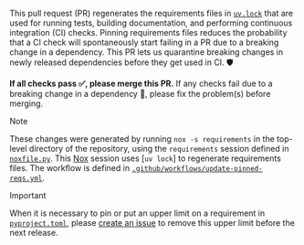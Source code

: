 [`uv.lock`]: https://github.com/PlasmaPy/PlasmaPy/blob/main/uv.lock
[create an issue]: https://github.com/PlasmaPy/PlasmaPy/issues/new?title=Remove+upper+limit+on+version+of
[`.github/workflows/update-pinned-reqs.yml`]: https://github.com/PlasmaPy/PlasmaPy/blob/main/.github/workflows/update-pinned-reqs.yml
[`noxfile.py`]: https://github.com/PlasmaPy/PlasmaPy/blob/main/noxfile.py
[`pyproject.toml`]: https://github.com/PlasmaPy/PlasmaPy/blob/main/pyproject.toml
[Nox]: https://nox.thea.codes/en/stable/
[uv]: https://github.com/astral-sh/uv

This pull request (PR) regenerates the requirements files in [`uv.lock`] that are used for running tests, building documentation, and performing continuous integration (CI) checks. Pinning requirements files reduces the probability that a CI check will spontaneously start failing in a PR due to a breaking change in a dependency. This PR lets us quarantine breaking changes in newly released dependencies before they get used in CI. 🛡

**If all checks pass ✅, please merge this PR.** If any checks fail due to a breaking change in a dependency 🚨, please fix the problem(s) before merging.

> [!NOTE]
> These changes were generated by running `nox -s requirements` in the top-level directory of the repository, using the `requirements` session defined in [`noxfile.py`]. This [Nox] session uses [`uv lock`] to regenerate requirements files. The workflow is defined in [`.github/workflows/update-pinned-reqs.yml`].

> [!IMPORTANT]
> When it is necessary to pin or put an upper limit on a requirement in [`pyproject.toml`], please [create an issue] to remove this upper limit before the next release.
